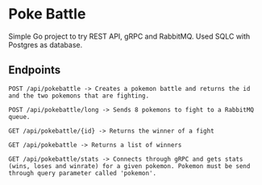 # Poke Battle

Simple Go project to try REST API, gRPC and RabbitMQ. Used SQLC with Postgres as database.

## Endpoints

```
POST /api/pokebattle -> Creates a pokemon battle and returns the id and the two pokemons that are fighting.

POST /api/pokebattle/long -> Sends 8 pokemons to fight to a RabbitMQ queue.

GET /api/pokebattle/{id} -> Returns the winner of a fight

GET /api/pokebattle -> Returns a list of winners

GET /api/pokebattle/stats -> Connects through gRPC and gets stats (wins, loses and winrate) for a given pokemon. Pokemon must be send through query parameter called 'pokemon'.
```
